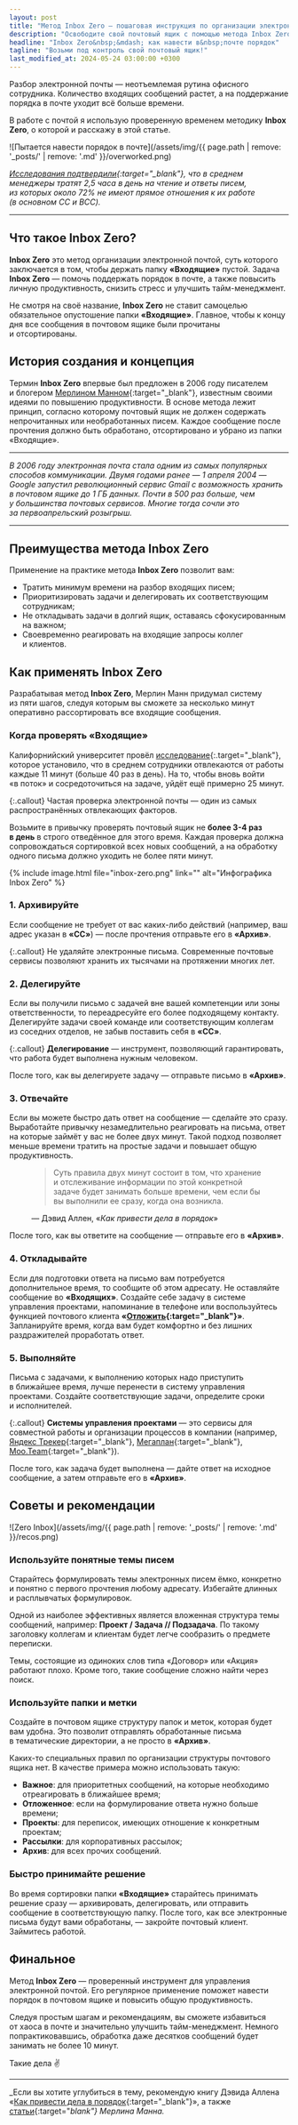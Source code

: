 ```yaml
---
layout: post
title: "Метод Inbox Zero — пошаговая инструкция по организации электронной почты"
description: "Освободите свой почтовый ящик с помощью метода Inbox Zero! 📨 Узнайте 5 шагов, которые помогут вам организовать электронную почту и повысить продуктивность."
headline: "Inbox Zero&nbsp;&mdash; как навести в&nbsp;почте порядок"
tagline: "Возьми под контроль свой почтовый ящик!"
last_modified_at: 2024-05-24 03:00:00 +0300
---
```


Разбор электронной почты&nbsp;&mdash; неотъемлемая рутина офисного сотрудника. Количество входящих сообщений растет, а&nbsp;на&nbsp;поддержание порядка в&nbsp;почте уходит всё больше времени.

В&nbsp;работе с&nbsp;почтой я&nbsp;использую проверенную временем методику **Inbox Zero**, о&nbsp;которой и&nbsp;расскажу в&nbsp;этой статье.

![Пытается навести порядок в почте](/assets/img/{{ page.path | remove: '_posts/' | remove: '.md' }}/overworked.png)

_[Исследования подтвердили](https://www.forbes.com/sites/annabelacton/2017/07/13/innovators-challenge-how-to-stop-wasting-time-on-emails/?sh=1f8a08c29788#:~:text=On%20average%2C%20office%20workers%20receive%20at%20least%20200%20messages%20a%20day%20and%20spend%20about%20two%2Dand%2Da%2Dhalf%20hours%20reading%20and%20replying%20to%20emails.){:target="_blank"}, что в&nbsp;среднем менеджеры тратят 2,5 часа в&nbsp;день на&nbsp;чтение и&nbsp;ответы писем, из&nbsp;которых около&nbsp;72% не&nbsp;имеют прямое отношения к&nbsp;их&nbsp;работе (в&nbsp;основном&nbsp;CC и&nbsp;BCC)._

----

## Что такое Inbox Zero?

**Inbox Zero** это метод организации электронной почтой, суть которого  заключается в том, чтобы держать папку **&laquo;Входящие&raquo;** пустой. Задача **Inbox Zero**&nbsp;&mdash; помочь поддержать порядок в&nbsp;почте, а&nbsp;также повысить личную продуктивность, снизить стресс и&nbsp;улучшить тайм-менеджмент.

Не&nbsp;смотря на&nbsp;своё название, **Inbox Zero** не&nbsp;ставит самоцелью обязательное опустошение папки **&laquo;Входящие&raquo;**. Главное, чтобы к&nbsp;концу дня все сообщения в&nbsp;почтовом ящике были прочитаны и&nbsp;отсортированы.

## История создания и концепция

Термин **Inbox Zero** впервые был предложен в&nbsp;2006 году писателем и&nbsp;блогером [Мерлином Манном](https://en.wikipedia.org/wiki/Merlin_Mann){:target="_blank"}, известным своими идеями по&nbsp;повышению продуктивности. В&nbsp;основе метода лежит принцип, согласно которому почтовый ящик не&nbsp;должен содержать непрочитанных или необработанных писем. Каждое сообщение после прочтения должно быть обработано, отсортировано и&nbsp;убрано из&nbsp;папки &laquo;Входящие&raquo;.

---

_В&nbsp;2006 году электронная почта стала одним из&nbsp;самых популярных способов коммуникации. Двумя годами ранее&nbsp;&mdash; 1&nbsp;апреля 2004&nbsp;&mdash; Google запустил революционный сервис Gmail с&nbsp;возможность хранить в&nbsp;почтовом ящике до&nbsp;1&nbsp;ГБ данных. Почти в&nbsp;500 раз больше, чем у&nbsp;большинства почтовых сервисов. Многие тогда сочли это за&nbsp;первоапрельский розыгрыш._

---

## Преимущества метода Inbox Zero

Применение на&nbsp;практике метода **Inbox Zero** позволит вам:

- Тратить минимум времени на&nbsp;разбор входящих писем;
- Приоритизировать задачи и&nbsp;делегировать их&nbsp;соответствующим сотрудникам;
- Не&nbsp;откладывать задачи в&nbsp;долгий ящик, оставаясь сфокусированным на&nbsp;важном;
- Своевременно реагировать на&nbsp;входящие запросы коллег и&nbsp;клиентов.

## Как применять Inbox Zero

Разрабатывая метод **Inbox Zero**, Мерлин Манн придумал систему из&nbsp;пяти шагов, следуя которым вы&nbsp;сможете за&nbsp;несколько минут оперативно рассортировать все входящие сообщения.

### Когда проверять &laquo;Входящие&raquo;

Калифорнийский университет провёл [исследование](https://www.wsj.com/articles/SB10001424127887324339204578173252223022388){:.target="_blank"}, которое установило, что в&nbsp;среднем сотрудники отвлекаются от&nbsp;работы каждые 11&nbsp;минут (больше 40&nbsp;раз в&nbsp;день). На&nbsp;то, чтобы вновь войти &laquo;в&nbsp;поток&raquo; и&nbsp;сосредоточиться на&nbsp;задаче, уйдёт ещё примерно 25&nbsp;минут.

{:.callout}
Частая проверка электронной почты&nbsp;&mdash; один из&nbsp;самых распространённых отвлекающих факторов.

Возьмите в&nbsp;привычку проверять почтовый ящик не&nbsp;**более 3-4 раз в&nbsp;день** в&nbsp;строго отведённое для этого время. Каждая проверка должна сопровождаться сортировкой всех новых сообщений, а&nbsp;на&nbsp;обработку одного письма должно уходить не&nbsp;более пяти минут.

{% include image.html file="inbox-zero.png" link="" alt="Инфографика Inbox Zero" %}

### 1. Архивируйте

Если сообщение не&nbsp;требует от&nbsp;вас каких-либо действий (например, ваш адрес указан в&nbsp;**&laquo;CC&raquo;**)&nbsp;&mdash; после прочтения отправьте его в&nbsp;**&laquo;Архив&raquo;**.

{:.callout}
Не&nbsp;удаляйте электронные письма. Современные почтовые сервисы позволяют хранить их&nbsp;тысячами на&nbsp;протяжении многих лет.

### 2. Делегируйте

Если вы&nbsp;получили письмо с&nbsp;задачей вне вашей компетенции или зоны ответственности, то&nbsp;переадресуйте его более подходящему контакту. Делегируйте задачи своей команде или соответствующим коллегам из&nbsp;соседних отделов, не&nbsp;забыв поставить себя в&nbsp;**&laquo;CC&raquo;**.

{:.callout}
**Делегирование**&nbsp;&mdash; инструмент, позволяющий гарантировать, что работа будет выполнена нужным человеком.

После того, как вы&nbsp;делегируете задачу&nbsp;&mdash; отправьте письмо в&nbsp;**&laquo;Архив&raquo;**.

### 3. Отвечайте

Если вы&nbsp;можете быстро дать ответ на&nbsp;сообщение&nbsp;&mdash; сделайте это сразу. Выработайте привычку незамедлительно реагировать на&nbsp;письма, ответ на&nbsp;которые займёт у&nbsp;вас не&nbsp;более двух минут. Такой подход позволяет меньше времени тратить на&nbsp;простые задачи и&nbsp;повышает общую продуктивность.

<figure class="quote">
    <blockquote cite="https://ru.wikipedia.org/wiki/Getting_Things_Done">
        Суть правила двух минут состоит в&nbsp;том, что хранение и&nbsp;отслеживание информации по&nbsp;этой конкретной задаче будет занимать больше времени, чем если&nbsp;бы вы&nbsp;выполнили ее&nbsp;сразу, когда она возникла.
    </blockquote>
    <figcaption class="mt-2 text-[13px]">
        &mdash; Дэвид Аллен, &laquo;<cite>Как привести дела в&nbsp;порядок</cite>&raquo;
    </figcaption>
</figure>

После того, как вы&nbsp;ответите на&nbsp;сообщение&nbsp;&mdash; отправьте его в&nbsp;**&laquo;Архив&raquo;**.

### 4. Откладывайте

Если для подготовки ответа на&nbsp;письмо вам потребуется дополнительное время, то&nbsp;сообщите об&nbsp;этом адресату. Не&nbsp;оставляйте сообщение во&nbsp;**&laquo;Входящих&raquo;**. Создайте себе задачу в&nbsp;системе управления проектами, напоминание в&nbsp;телефоне или воспользуйтесь функцией почтового клиента **&laquo;[Отложить](https://support.google.com/mail/answer/7622010?sjid=10973209851998060234-EU){:target="_blank"}&raquo;**. Запланируйте время, когда вам будет комфортно и&nbsp;без лишних раздражителей проработать ответ.

### 5. Выполняйте

Письма с&nbsp;задачами, к&nbsp;выполнению которых надо приступить в&nbsp;ближайшее время, лучше перенести в&nbsp;систему управления проектами. Создайте соответствующие задачи, определите сроки и&nbsp;исполнителей.

{:.callout}
**Системы управления проектами**&nbsp;&mdash; это сервисы для совместной работы и&nbsp;организации процессов в&nbsp;компании (например, [Яндекс Трекер](https://yandex.cloud/ru/services/tracker){:target="_blank"}, [Мегаплан](https://megaplan.ru/){:target="_blank"}, [Moo.Team](https://moo.team/){:target="_blank"}).

После того, как задача будет выполнена&nbsp;&mdash; дайте ответ на&nbsp;исходное сообщение, а&nbsp;затем отправьте его в&nbsp;**&laquo;Архив&raquo;**.

## Советы и рекомендации

![Zero Inbox](/assets/img/{{ page.path | remove: '_posts/' | remove: '.md' }}/recos.png)

### Используйте понятные темы писем

Старайтесь формулировать темы электронных писем ёмко, конкретно и&nbsp;понятно с&nbsp;первого прочтения любому адресату. Избегайте длинных и&nbsp;расплывчатых формулировок.

Одной из&nbsp;наиболее эффективных является вложенная структура темы сообщений, например: **Проект&nbsp;/ Задача // Подзадача**. По&nbsp;такому заголовку коллегам и&nbsp;клиентам будет легче сообразить о&nbsp;предмете переписки.

Темы, состоящие из&nbsp;одиноких слов типа &laquo;Договор&raquo; или &laquo;Акция&raquo; работают плохо. Кроме того, такие сообщение сложно найти через поиск.

### Используйте папки и метки

Создайте в&nbsp;почтовом ящике структуру папок и&nbsp;меток, которая будет вам удобна. Это позволит отправлять обработанные письма в&nbsp;тематические директории, а&nbsp;не&nbsp;просто в&nbsp;**&laquo;Архив&raquo;**.

Каких-то специальных правил по&nbsp;организации структуры почтового ящика нет. В&nbsp;качестве примера можно использовать такую:

- **Важное**: для приоритетных сообщений, на&nbsp;которые необходимо отреагировать в&nbsp;ближайшее время;
- **Отложенное**: если на&nbsp;формулирование ответа нужно больше времени;
- **Проекты**: для переписок, имеющих отношение к&nbsp;конкретным проектам;
- **Рассылки**: для корпоративных рассылок;
- **Архив**: для всех прочих сообщений.

### Быстро принимайте решение

Во&nbsp;время сортировки папки **&laquo;Входящие&raquo;** старайтесь принимать решение сразу&nbsp;&mdash; архивировать, делегировать, или отправить сообщение в&nbsp;соответствующую папку. После того, как все электронные письма будут вами обработаны,&nbsp;&mdash; закройте почтовый клиент. Займитесь работой.

## Финальное

Метод **Inbox Zero**&nbsp;&mdash; проверенный инструмент для управления электронной почтой. Его регулярное применение поможет навести порядок в&nbsp;почтовом ящике и&nbsp;повысить общую продуктивность.

Следуя простым шагам и&nbsp;рекомендациям, вы&nbsp;сможете избавиться от&nbsp;хаоса в&nbsp;почте и&nbsp;значительно улучшить тайм-менеджмент. Немного попрактиковавшись, обработка даже десятков сообщений будет занимать не&nbsp;более 10&nbsp;минут.

Такие дела :v:

---

_Если вы&nbsp;хотите углубиться в&nbsp;тему, рекомендую книгу Дэвида Аллена &laquo;[Как привести дела в&nbsp;порядок](https://ru.wikipedia.org/wiki/Getting_Things_Done){:target="_blank"}&raquo;, а&nbsp;также [статьи](https://www.43folders.com/43-folders-series-inbox-zero){:target="_blank"} Мерлина Манна._

